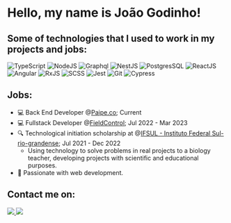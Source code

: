 # Hello, my name is João Godinho!

## Some of technologies that I used to work in my projects and jobs:
![TypeScript](https://img.shields.io/badge/TypeScript-007ACC?style=for-the-badge&logo=typescript&logoColor=white)
![NodeJS](https://img.shields.io/badge/Node.js-339933?style=for-the-badge&logo=nodedotjs&logoColor=white)
![Graphql](https://img.shields.io/badge/Graphql-e535ab?style=for-the-badge&logo=graphql&logoColor=white)
![NestJS](https://img.shields.io/badge/nestjs-%23E0234E.svg?style=for-the-badge&logo=nestjs&logoColor=white)
![PostgresSQL](https://img.shields.io/badge/PostgreSQL-316192?style=for-the-badge&logo=postgresql&logoColor=white)
![ReactJS](https://img.shields.io/badge/React-20232A?style=for-the-badge&logo=react&logoColor=61DAFB)
![Angular](https://img.shields.io/badge/Angular-DD0031?style=for-the-badge&logo=angular&logoColor=white)
![RxJS](https://img.shields.io/badge/rxjs-%23B7178C.svg?style=for-the-badge&logo=reactivex&logoColor=white)
![SCSS](https://img.shields.io/badge/Sass-CC6699?style=for-the-badge&logo=sass&logoColor=white)
![Jest](https://img.shields.io/badge/Jest-C21325?style=for-the-badge&logo=jest&logoColor=white)
![Git](https://img.shields.io/badge/Git-F05032?style=for-the-badge&logo=git&logoColor=white)
![Cypress](https://img.shields.io/badge/Cypress-F05032?style=for-the-badge&logo=cypress&logoColor=white)

## Jobs:
- :computer:  Back End Developer @[Paipe.co](https://www.paipe.co/); Current
- :computer:  Fullstack Developer @[FieldControl](https://fieldcontrol.com.br/); Jul 2022 - Mar 2023 
- :mag: Technological initiation scholarship at @[IFSUL - Instituto Federal Sul-rio-grandense](http://www.bage.ifsul.edu.br/); Jul 2021 - Dec 2022
  - Using technology to solve problems in real projects to a biology teacher, developing projects with scientific and educational purposes.
- :purple_heart: Passionate with web development.

## Contact me on:
<div>
  <a href = "mailto:godinhojoao2003@gmail.com">
    <img src="https://img.shields.io/badge/Gmail-D14836?style=for-the-badge&logo=gmail&logoColor=white" target="_blank">   </a>
  <a href="https://www.linkedin.com/in/joaogodinhoo/" target="_blank">
    <img src="https://img.shields.io/badge/-LinkedIn-%230077B5?style=for-the-badge&logo=linkedin&logoColor=white" target="_blank">
  </a>
</div>
